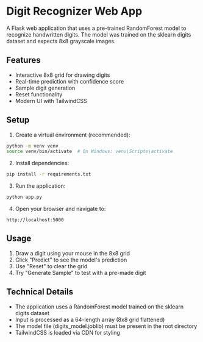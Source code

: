 # Digit Recognizer Web App

A Flask web application that uses a pre-trained RandomForest model to recognize handwritten digits. The model was trained on the sklearn digits dataset and expects 8x8 grayscale images.

## Features

- Interactive 8x8 grid for drawing digits
- Real-time prediction with confidence score
- Sample digit generation
- Reset functionality
- Modern UI with TailwindCSS

## Setup

1. Create a virtual environment (recommended):
```bash
python -m venv venv
source venv/bin/activate  # On Windows: venv\Scripts\activate
```

2. Install dependencies:
```bash
pip install -r requirements.txt
```

3. Run the application:
```bash
python app.py
```

4. Open your browser and navigate to:
```
http://localhost:5000
```

## Usage

1. Draw a digit using your mouse in the 8x8 grid
2. Click "Predict" to see the model's prediction
3. Use "Reset" to clear the grid
4. Try "Generate Sample" to test with a pre-made digit

## Technical Details

- The application uses a RandomForest model trained on the sklearn digits dataset
- Input is processed as a 64-length array (8x8 grid flattened)
- The model file (digits_model.joblib) must be present in the root directory
- TailwindCSS is loaded via CDN for styling 